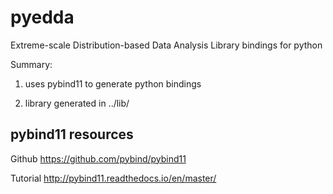 # pyedda
Extreme-scale Distribution-based Data Analysis Library bindings for python

Summary:

1. uses pybind11 to generate python bindings  

2. library generated in ../lib/

 

## pybind11 resources
Github
https://github.com/pybind/pybind11

Tutorial
http://pybind11.readthedocs.io/en/master/
